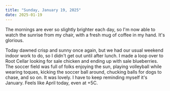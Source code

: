 ```yaml
---
title: "Sunday, January 19, 2025"
date: 2025-01-19
---
```


The mornings are ever so slightly brighter each day, so I'm now able to watch the sunrise from my chair, with a fresh mug of coffee in my hand.  It's glorious. 

Today dawned crisp and sunny once again, but we had our usual weekend indoor work to do, so I didn't get out until after lunch.  I made a loop over to Root Cellar looking for sale chicken and ending up with sale blueberries.  The soccer field was full of folks enjoying the sun, playing volleyball while wearing toques, kicking the soccer ball around, chucking balls for dogs to chase, and so on.  It was lovely.  I have to keep reminding myself it's January.  Feels like April today, even at +5C.

